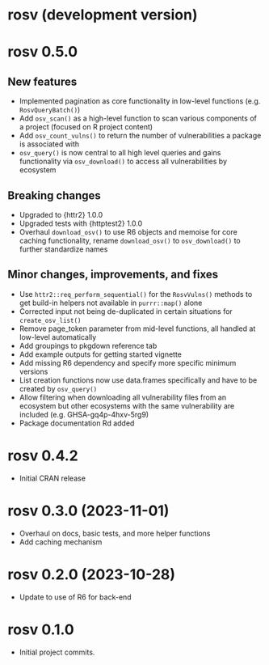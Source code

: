 # rosv (development version)

# rosv 0.5.0

## New features
* Implemented pagination as core functionality in low-level functions (e.g. `RosvQueryBatch()`)
* Add `osv_scan()` as a high-level function to scan various components of a project (focused on R project content)
* Add `osv_count_vulns()` to return the number of vulnerabilities a package is associated with
* `osv_query()` is now central to all high level queries and gains functionality via `osv_download()` to access all vulnerabilities by ecosystem

## Breaking changes
* Upgraded to {httr2} 1.0.0
* Upgraded tests with {httptest2} 1.0.0
* Overhaul `download_osv()` to use R6 objects and memoise for core caching functionality, 
rename `download_osv()` to `osv_download()` to further standardize names 

## Minor changes, improvements, and fixes
* Use `httr2::req_perform_sequential()` for the `RosvVulns()` methods to get build-in helpers not 
available in `purrr::map()` alone
* Corrected input not being de-duplicated in certain situations for `create_osv_list()`
* Remove page_token parameter from mid-level functions, all handled at low-level automatically
* Add groupings to pkgdown reference tab
* Add example outputs for getting started vignette
* Add missing R6 dependency and specify more specific minimum versions
* List creation functions now use data.frames specifically and have to be created by `osv_query()`
* Allow filtering when downloading all vulnerability files from an ecosystem but other ecosystems with 
the same vulnerability are included (e.g. GHSA-gq4p-4hxv-5rg9)
* Package documentation Rd added

# rosv 0.4.2

* Initial CRAN release

# rosv 0.3.0 (2023-11-01)

* Overhaul on docs, basic tests, and more helper functions
* Add caching mechanism

# rosv 0.2.0 (2023-10-28)

* Update to use of R6 for back-end 

# rosv 0.1.0

* Initial project commits.
